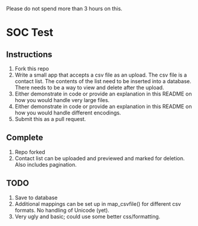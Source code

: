 Please do not spend more than 3 hours on this.
# SOC Test
## Instructions
1. Fork this repo
2. Write a small app that accepts a csv file as an upload. The csv file is a contact list. The contents of the list need to be inserted into a database. There needs to be a way to view and delete after the upload.
4. Either demonstrate in code or provide an explanation in this README on how you would handle very large files.
5. Either demonstrate in code or provide an explanation in this README on how you would handle different encodings.
6. Submit this as a pull request.

## Complete
1. Repo forked
2. Contact list can be uploaded and previewed and marked for deletion.  Also includes pagination.
 
## TODO
1. Save to database
2. Additional mappings can be set up in map_csvfile() for different csv formats.  No handling of Unicode (yet).
3. Very ugly and basic; could use some better css/formatting.